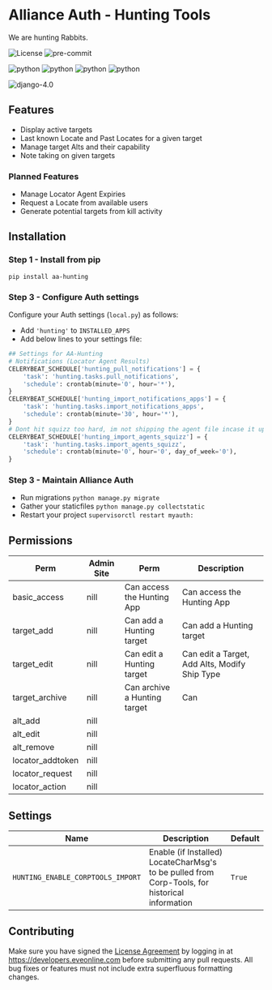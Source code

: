 # Alliance Auth - Hunting Tools

We are hunting Rabbits.

![License](https://img.shields.io/badge/license-MIT-green)
![pre-commit](https://img.shields.io/badge/pre--commit-enabled-brightgreen?logo=pre-commit&logoColor=white)

![python](https://img.shields.io/badge/python-3.8-informational)
![python](https://img.shields.io/badge/python-3.9-informational)
![python](https://img.shields.io/badge/python-3.10-informational)
![python](https://img.shields.io/badge/python-3.11-informational)

![django-4.0](https://img.shields.io/badge/django-4.0-informational)

## Features

- Display active targets
- Last known Locate and Past Locates for a given target
- Manage target Alts and their capability
- Note taking on given targets

### Planned Features

- Manage Locator Agent Expiries
- Request a Locate from available users
- Generate potential targets from kill activity

## Installation

### Step 1 - Install from pip

```shell
pip install aa-hunting
```

### Step 3 - Configure Auth settings

Configure your Auth settings (`local.py`) as follows:

- Add `'hunting'` to `INSTALLED_APPS`
- Add below lines to your settings file:

```python
## Settings for AA-Hunting
# Notifications (Locator Agent Results)
CELERYBEAT_SCHEDULE['hunting_pull_notifications'] = {
    'task': 'hunting.tasks.pull_notifications',
    'schedule': crontab(minute='0', hour='*'),
}
CELERYBEAT_SCHEDULE['hunting_import_notifications_apps'] = {
    'task': 'hunting.tasks.import_notifications_apps',
    'schedule': crontab(minute='30', hour='*'),
}
# Dont hit squizz too hard, im not shipping the agent file incase it updates
CELERYBEAT_SCHEDULE['hunting_import_agents_squizz'] = {
    'task': 'hunting.tasks.import_agents_squizz',
    'schedule': crontab(minute='0', hour='0', day_of_week='0'),
}
```

### Step 3 - Maintain Alliance Auth

- Run migrations `python manage.py migrate`
- Gather your staticfiles `python manage.py collectstatic`
- Restart your project `supervisorctl restart myauth:`

## Permissions

| Perm | Admin Site  | Perm | Description |
| --- | --- | --- | --- |
| basic_access | nill | Can access the Hunting App | Can access the Hunting App
| target_add | nill | Can add a Hunting target | Can add a Hunting target
| target_edit | nill | Can edit a Hunting target | Can edit a Target, Add Alts, Modify Ship Type
| target_archive | nill | Can archive a Hunting target | Can
| alt_add | nill |
| alt_edit | nill |
| alt_remove | nill |
| locator_addtoken | nill |
| locator_request | nill |
| locator_action | nill |

## Settings

| Name | Description | Default |
| --- | --- | --- |
| `HUNTING_ENABLE_CORPTOOLS_IMPORT`| Enable (if Installed) LocateCharMsg's to be pulled from Corp-Tools, for historical information | `True`

## Contributing

Make sure you have signed the [License Agreement](https://developers.eveonline.com/resource/license-agreement) by logging in at <https://developers.eveonline.com> before submitting any pull requests. All bug fixes or features must not include extra superfluous formatting changes.
